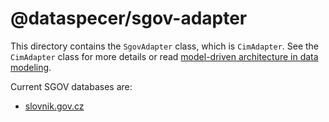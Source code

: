 # @dataspecer/sgov-adapter

This directory contains the `SgovAdapter` class, which is `CimAdapter`. See the `CimAdapter` class for more details or read [model-driven architecture in data modeling](../../documentation/2022-04-21-model-driven-architecture.md).

Current SGOV databases are:
- [slovnik.gov.cz](https://slovnik.gov.cz/)
